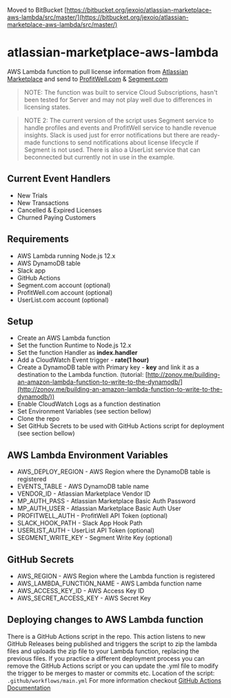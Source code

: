Moved to BitBucket [https://bitbucket.org/jexoio/atlassian-marketplace-aws-lambda/src/master/](https://bitbucket.org/jexoio/atlassian-marketplace-aws-lambda/src/master/)
# atlassian-marketplace-aws-lambda
AWS Lambda function to pull license information from [Atlassian Marketplace](https://marketplace.atlassian.com) and send to [ProfitWell.com](https://ProfitWell.com) &amp; [Segment.com](https://Segment.com)

> NOTE: The function was built to service Cloud Subscriptions, hasn't been tested for Server and may not play well due to differences in licensing states.

> NOTE 2: The current version of the script uses Segment service to handle profiles and events and ProfitWell service to handle revenue insights. Slack is used just for error notifications but there are ready-made functions to send notifications about license lifecycle if Segment is not used. There is also a UserList service that can beconnected but currently not in use in the example.

## Current Event Handlers
 - New Trials
 - New Transactions
 - Cancelled & Expired Licenses
 - Churned Paying Customers

## Requirements
 - AWS Lambda running Node.js 12.x
 - AWS DynamoDB table
 - Slack app
 - GitHub Actions
 - Segment.com account (optional)
 - ProfitWell.com account (optional)
 - UserList.com account (optional)

## Setup
 - Create an AWS Lambda function
 - Set the function Runtime to Node.js 12.x
 - Set the function Handler as **index.handler**
 - Add a CloudWatch Event trigger - **rate(1 hour)**
 - Create a DynamoDB table with Primary key - **key** and link it as a destination to the Lambda function. (tutorial: [http://zonov.me/building-an-amazon-lambda-function-to-write-to-the-dynamodb/](http://zonov.me/building-an-amazon-lambda-function-to-write-to-the-dynamodb/))
 - Enable CloudWatch Logs as a function destination
 - Set Environment Variables (see section bellow)
 - Clone the repo
 - Set GitHub Secrets to be used with GitHub Actions script for deployment (see section bellow)

## AWS Lambda Environment Variables
 - AWS_DEPLOY_REGION  - AWS Region where the DynamoDB table is registered
 - EVENTS_TABLE - AWS DynamoDB table name
 - VENDOR_ID - Atlassian Marketplace Vendor ID
 - MP_AUTH_PASS - Atlassian Marketplace Basic Auth Password
 - MP_AUTH_USER - Atlassian Marketplace Basic Auth User
 - PROFITWELL_AUTH - ProfitWell API Token (optional)
 - SLACK_HOOK_PATH - Slack App Hook Path
 - USERLIST_AUTH - UserList API Token (optional)
 - SEGMENT_WRITE_KEY - Segment Write Key (optional)

## GitHub Secrets
 - AWS_REGION - AWS Region where the Lambda function is registered
 - AWS_LAMBDA_FUNCTION_NAME - AWS Lambda function name
 - AWS_ACCESS_KEY_ID - AWS Access Key ID
 - AWS_SECRET_ACCESS_KEY - AWS Secret Key

## Deploying changes to AWS Lambda function
There is a GitHub Actions script in the repo. This action listens to new GitHub Releases being published and triggers the script to zip the lambda files and uploads the zip file to your Lambda function, replacing the previous files. If you practice a different deployment process you can remove the GitHub Actions script or you can update the .yml file to modify the trigger to be merges to master or commits etc.
Location of the script: `.github/workflows/main.yml`
For more information checkout [GitHub Actions Documentation](https://help.github.com/en/actions)
